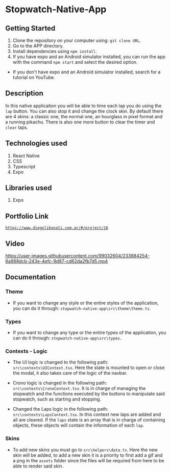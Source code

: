 # Stopwatch-Native-App

## Getting Started

1. Clone the repository on your computer using: `git clone URL`.
2. Go to the APP directory.
3. Install dependencies using `npm install`.
4. If you have expo and an Android simulator installed, you can run the app with the command `npm start` and select the desired option.

- If you don't have expo and an Android simulator installed, search for a tutorial on YouTube.

## Description

In this native application you will be able to time each lap you do using the `lap` button. You can also stop it and change the clock skin. By default there are 4 skins: a classic one, the normal one, an hourglass in pixel format and a running pikachu. There is also one more button to clear the timer and `clear` laps.

## Technologies used

1. React Native
2. CSS
3. Typescript
4. Expo

## Libraries used

1. Expo

## Portfolio Link

[`https://www.diegolibonati.com.ar/#/project/16`](https://www.diegolibonati.com.ar/#/project/16)

## Video

https://user-images.githubusercontent.com/99032604/233884254-6a988dcb-243e-4efc-9d87-cd62da2fb7d5.mp4

## Documentation

### Theme

- If you want to change any style or the entire styles of the application, you can do it through: `stopwatch-native-app\src\theme\theme.ts`.

### Types

- If you want to change any type or the entire types of the application, you can do it through: `stopwatch-native-app\src\types`.

### Contexts - Logic

- The UI logic is changed to the following path: `src\contexts\UIContext.tsx`. Here the state is mounted to open or close the modal, it also takes care of the logic of the navbar.

- Crono logic is changed in the following path: `src\contexts\CronoContext.tsx`. It is in charge of managing the stopwatch and the functions executed by the buttons to manipulate said stopwatch, such as starting and stopping.

- Changed the Laps logic in the following path: `src\contexts\LapsContext.tsx`. In this context new laps are added and all are cleared. If the `laps` state is an array that is in charge of containing objects, these objects will contain the information of each `lap`.

### Skins

- To add new skins you must go to `src\helpers\data.ts`. Here the new skin will be added, to add a new skin it is a priority to first add a gif and a png in the `assets` folder since the files will be required from here to be able to render said skin.
